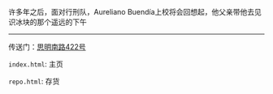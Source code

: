 
许多年之后，面对行刑队，Aureliano Buendía上校将会回想起，他父亲带他去见识冰块的那个遥远的下午

---

传送门：[思明南路422号](https://zzzzdf.page)

`index.html`: 主页

`repo.html`: 存货
